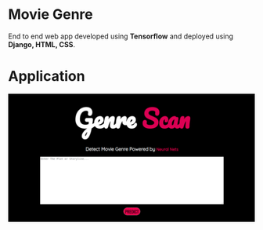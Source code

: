 # Movie Genre
End to end web app developed using **Tensorflow** and deployed using **Django, HTML, CSS**.

# Application

![image](https://github.com/anish9/movie_genre/blob/main/repo_images/preview_gs.png)
